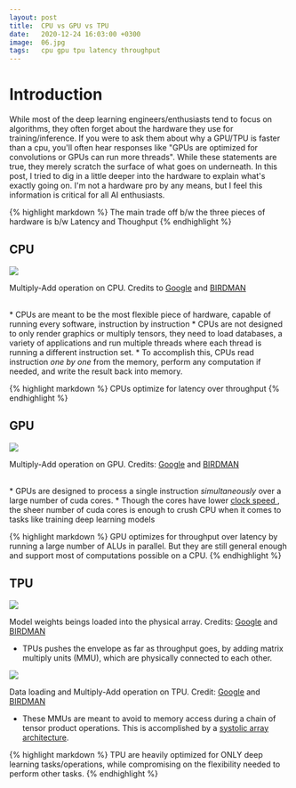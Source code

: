 ```yaml
---
layout: post
title:  CPU vs GPU vs TPU 
date:   2020-12-24 16:03:00 +0300
image:  06.jpg
tags:   cpu gpu tpu latency throughput
---
```


# Introduction
While most of the deep learning engineers/enthusiasts tend to focus on algorithms, 
they often forget about the hardware they use for training/inference. If you were to
ask them about why a GPU/TPU is faster than a cpu, you'll often hear responses like 
"GPUs are optimized for convolutions or GPUs can run more threads". While these statements
are true, they merely scratch the surface of what goes on underneath. In this post, I
tried to dig in a little deeper into the hardware to explain what's exactly going on.
I'm not a hardware pro by any means, but I feel this information is critical for all 
AI enthusiasts.

{% highlight markdown %}
The main trade off b/w the three pieces of hardware is b/w Latency and
Thoughput
{% endhighlight %}

## CPU

![]({{site.baseurl}}/img/mult_add_cpu.gif)
<p style="text-align:left">Multiply-Add operation on CPU. Credits to <a href="https://cloud.google.com/blog/products/ai-machine-learning/what-makes-tpus-fine-tuned-for-deep-learning
">Google</a> and <a href="https://www.birdman.ne.jp/">BIRDMAN</a></p>
<br>
* CPUs are meant to be the most flexible piece of hardware, capable of running every software, 
instruction by instruction
* CPUs are not designed to only render graphics or multiply tensors, they need to load
databases, a variety of applications and run multiple threads where each thread is running a different instruction set.
* To accomplish this, CPUs read instruction <i>one by one</i> from the memory, perform any 
computation if needed, and write the result back into memory. 

{% highlight markdown %}
CPUs optimize for latency over throughput
{% endhighlight %}

## GPU
![]({{site.baseurl}}/img/mult-add-gpu.gif)
<p style="text-align:left">Multiply-Add operation on GPU. Credits: <a href="https://cloud.google.com/blog/products/ai-machine-learning/what-makes-tpus-fine-tuned-for-deep-learning
">Google</a> and <a href="https://www.birdman.ne.jp/">BIRDMAN</a> </p>
<br>
* GPUs are designed to process a single instruction <i> simultaneously </i> over a large 
number of cuda cores. 
* Though the cores have lower <a href='https://techterms.com/definition/clockspeed#:~:text=Clock%20speed%20is%20the%20rate,one%20billion%20cycles%20per%20second.'>
clock speed </a>, the sheer number of cuda cores is enough to crush CPU when it comes to tasks 
like training deep learning models

{% highlight markdown %}
GPU optimizes for throughput over latency by running a large number of ALUs in parallel.
But they are still general enough and support most of computations possible on a CPU.
{% endhighlight %}

## TPU
![]({{site.baseurl}}/img/mult_add_tpu.gif)
<p style="text-align:left">Model weights beings loaded into the physical array. Credits: <a href="https://cloud.google.com/blog/products/ai-machine-learning/what-makes-tpus-fine-tuned-for-deep-learning
">Google</a> and <a href="https://www.birdman.ne.jp/">BIRDMAN</a></p>

* TPUs pushes the envelope as far as throughput goes, by adding matrix multiply units (MMU),
which are physically connected to each other.

![]({{site.baseurl}}/img/mult_add_tpu_2.gif)
<p style="text-align:left">Data loading and Multiply-Add operation on TPU. Credit: <a href="https://cloud.google.com/blog/products/ai-machine-learning/what-makes-tpus-fine-tuned-for-deep-learning
">Google</a> and <a href="https://www.birdman.ne.jp/">BIRDMAN</a> </p>

* These MMUs are meant to avoid to memory access during a chain of tensor product operations.
This is accomplished by a <a href="https://en.wikipedia.org/wiki/Systolic_array">
systolic array architecture</a>.

{% highlight markdown %}
TPU are heavily optimized for ONLY deep learning tasks/operations, while 
compromising on the flexibility needed to perform other tasks.
{% endhighlight %}

